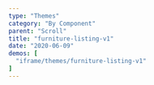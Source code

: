 ```yaml
---
type: "Themes"
category: "By Component"
parent: "Scroll"
title: "furniture-listing-v1"
date: "2020-06-09"
demos: [
  "iframe/themes/furniture-listing-v1"
]
---
```

